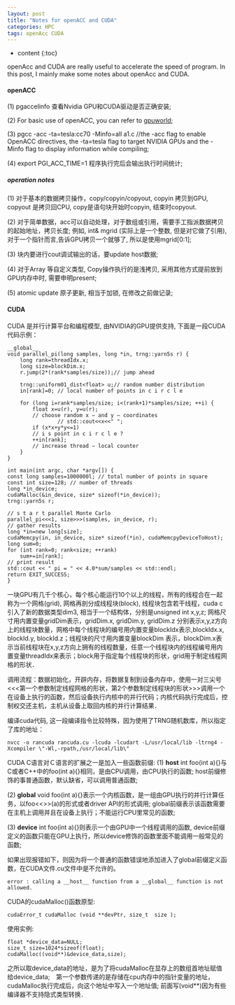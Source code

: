 ```yaml
---
layout: post
title: "Notes for openACC and CUDA"
categories: HPC
tags: openAcc CUDA
--- 
```


* content
{:toc}

openAcc and CUDA are really useful to accelerate the speed of program. In this post, I mainly make some notes about openAcc and CUDA.




#### **openACC**
(1) pgaccelinfo	查看Nvidia GPU和CUDA驱动是否正确安装;

(2) For basic use of openACC, you can refer to [gpuworld](http://bbs.gpuworld.cn/thread-347-1-1.html);

(3) pgcc -acc -ta=tesla:cc70 -Minfo=all a1.c  //the -⁠acc flag to enable OpenACC directives, the -ta=tesla flag to target NVIDIA GPUs and the -Minfo flag to display information while compiling;

(4) export PGI_ACC_TIME=1   程序执行完后会输出执行时间统计;

##### **operation notes**
(1) 对于基本的数据拷贝操作，copy/copyin/copyout,  copyin 拷贝到GPU, copyout 是拷贝回CPU, copy是语句块开始时copyin, 结束时copyout.

(2) 对于简单数据，acc可以自动处理，对于数组或引用，需要手工指派数据拷贝的起始地址，拷贝长度; 例如, int& mgrid (实际上是一个整数, 但是对它做了引用), 对于一个指针而言,告诉GPU拷贝一个就够了, 所以是使用mgrid[0:1];

(3) 块内要进行cout调试输出的话，要update host数据;

(4) 对于Array 等自定义类型, Copy操作执行的是浅拷贝, 采用其他方式提前放到GPU内存中时, 需要申明present;

(5) atomic update 原子更新, 相当于加锁, 在修改之前做记录;

#### **CUDA**
CUDA 是并行计算平台和编程模型, 由NVIDIA的GPU提供支持, 下面是一段CUDA代码示例：
```
__global__
void parallel_pi(long samples, long *in, trng::yarn5s r) {
	long rank=threadIdx.x;
	long size=blockDim.x;
	r.jump(2*(rank*samples/size));// jump ahead
	
	trng::uniform01_dist<float> u;// random number distribution
	in[rank]=0; // local number of points in c i r c l e

	for (long i=rank*samples/size; i<(rank+1)*samples/size; ++i) {
		float x=u(r), y=u(r);
		// choose random x − and y − coordinates
                // std::cout<<x<<" ";
		if (x*x+y*y<=1)
		// i s point in c i r c l e ?
		++in[rank];
		// increase thread − local counter
	}
}

int main(int argc, char *argv[]) {
const long samples=1000000l; // total number of points in square
const int size=128; // number of threads
long *in_device;
cudaMalloc(&in_device, size* sizeof(*in_device));
trng::yarn5s r;

// s t a r t parallel Monte Carlo
parallel_pi<<<1, size>>>(samples, in_device, r);
// gather results
long *in=new long[size];
cudaMemcpy(in, in_device, size* sizeof(*in), cudaMemcpyDeviceToHost);
long sum=0;
for (int rank=0; rank<size; ++rank)
	sum+=in[rank];
// print result
std::cout << " pi = " << 4.0*sum/samples << std::endl;
return EXIT_SUCCESS;
}
```
一块GPU有几千个核心，每个核心能运行10个以上的线程，所有的线程合在一起称为一个网格(grid), 网格再剖分成线程块(block), 线程块包含若干线程，cuda c引入了新的数据类型dim3, 相当于一个结构体，分别是unsigned int x,y,z; 网格尺寸用内置变量gridDim表示，gridDim.x, gridDim.y, gridDim.z 分别表示x,y,z方向上的线程块数量，网格中每个线程块的编号用内置变量blockIdx表示,blockIdx.x, blockId.y, blockId.z；线程块的尺寸用内置变量blockDim 表示，blockDim.x表示当前线程块在x,y,z方向上拥有的线程数量，任意一个线程块内的线程编号用内置变量threadIdx来表示；block用于指定每个线程块的形状，grid用于制定线程网格的形状．

调用流程：数据初始化，开辟内存，将数据复制到设备内存中，使用一对三尖号<<<第一个参数制定线程网格的形状，第2个参数制定线程块的形状>>>调用一个在设备上执行的函数，然后设备执行内核中的并行代码；内核代码执行完成后，控制权交还主机，主机从设备上取回内核的并行计算结果．

编译cuda代码, 这一段编译指令比较特殊，因为使用了TRNG随机数库，所以指定了库的地址：
```
nvcc -o rancuda rancuda.cu -lcuda -lcudart -L/usr/local/lib -ltrng4 -Xcompiler \"-Wl,-rpath,/usr/local/lib\"
```

CUDA C语言对Ｃ语言的扩展之一是加入一些函数前缀:
(1) __host__ int foo(int a){}与C或者C++中的foo(int a){}相同，是由CPU调用，由CPU执行的函数; host前缀修饰的事普通函数，默认缺省，可以调用普通函数;

(2) __global__ void foo(int a){}表示一个内核函数，是一组由GPU执行的并行计算任务，以foo<<>>(a)的形式或者driver API的形式调用; global前缀表示该函数需要在主机上调用并且在设备上执行；不能运行CPU里常见的函数;

(3) __device__ int foo(int a){}则表示一个由GPU中一个线程调用的函数, device前缀定义的函数只能在GPU上执行，所以device修饰的函数里面不能调用一般常见的函数;

如果出现报错如下，则因为将一个普通的函数错误地添加进入了global前缀定义函数，在CUDA文件.cu文件中是不允许的。
```
error : calling a __host__ function from a __global__ function is not allowed.
```

CUDA的cudaMalloc()函数原型:
```
cudaError_t cudaMalloc (void **devPtr, size_t  size );
```
使用实例:
```
float *device_data=NULL;
size_t size=1024*sizeof(float);
cudaMalloc((void**)&device_data,size);
```
之所以取device_data的地址，是为了将cudaMalloc在显存上的数组首地址赋值给device_data;　第一个参数传递的是存储在cpu内存中的指针变量的地址，cudaMalloc执行完成后，向这个地址中写入一个地址值; 前面写(void\*\*)因为有些编译器不支持隐式类型转换．